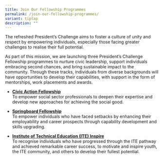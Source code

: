 ```yaml
---
title: Join Our Fellowship Programmes
permalink: /join-our-fellowship-programmes/
variant: tiptap
description: ""
---
```

<p>The refreshed President’s Challenge aims to foster a culture of unity
and respect by empowering individuals, especially those facing greater
challenges to realise their full potential.</p>
<p>As part of this mission, we are launching three President’s Challenge
Fellowship programmes to nurture civic leadership, support individuals
embracing second chances, and bring sustainable impact to the community.
Through these tracks, individuals from diverse backgrounds will have opportunities
to develop their capabilities, with support in the form of mentorships,
work placements and awards.</p>
<ul data-tight="true" class="tight">
<li>
<p><strong><a href="https://staging-lite.d1pbrforksst58.amplifyapp.com/civic-action/" rel="noopener noreferrer nofollow" target="_blank">Civic Action Fellowship</a></strong>
<br>To empower social sector professionals to deepen their expertise and develop
new approaches for achieving the social good. 
<br>
</p>
</li>
<li>
<p><strong><a href="https://staging-lite.d1pbrforksst58.amplifyapp.com/bounce-back/" rel="noopener noreferrer nofollow" target="_blank">Springboard Fellowship</a></strong>
<br>To empower individuals who have faced setbacks by enhancing their employability
and career prospects through capability development and skills upgrading.
<br>
</p>
</li>
<li>
<p><strong><a href="https://staging-lite.d1pbrforksst58.amplifyapp.com/ite/" rel="noopener noreferrer nofollow" target="_blank">Institute of Technical Education (ITE) Inspire</a></strong>
<br>To recognise individuals who have progressed through the ITE pathway and
achieved remarkable career success, to motivate and inspire youth, the
ITE community, and others to develop their fullest potential.</p>
</li>
</ul>
<p></p>